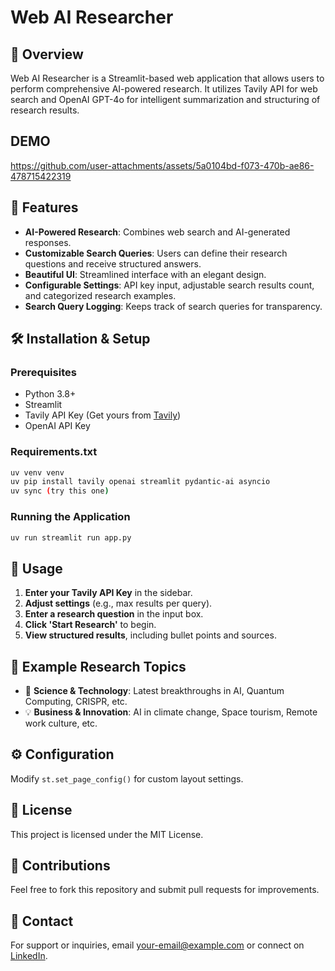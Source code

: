 # Web AI Researcher

## 🔬 Overview
Web AI Researcher is a Streamlit-based web application that allows users to perform comprehensive AI-powered research. It utilizes Tavily API for web search and OpenAI GPT-4o for intelligent summarization and structuring of research results. 

## DEMO
https://github.com/user-attachments/assets/5a0104bd-f073-470b-ae86-478715422319

## 🚀 Features
- **AI-Powered Research**: Combines web search and AI-generated responses.
- **Customizable Search Queries**: Users can define their research questions and receive structured answers.
- **Beautiful UI**: Streamlined interface with an elegant design.
- **Configurable Settings**: API key input, adjustable search results count, and categorized research examples.
- **Search Query Logging**: Keeps track of search queries for transparency.

## 🛠️ Installation & Setup

### Prerequisites
- Python 3.8+
- Streamlit
- Tavily API Key (Get yours from [Tavily](https://tavily.com))
- OpenAI API Key

### Requirements.txt
```sh
uv venv venv
uv pip install tavily openai streamlit pydantic-ai asyncio
uv sync (try this one)
```

### Running the Application
```sh
uv run streamlit run app.py
```

## 📌 Usage
1. **Enter your Tavily API Key** in the sidebar.
2. **Adjust settings** (e.g., max results per query).
3. **Enter a research question** in the input box.
4. **Click 'Start Research'** to begin.
5. **View structured results**, including bullet points and sources.

## 🎯 Example Research Topics
- 🧬 **Science & Technology**: Latest breakthroughs in AI, Quantum Computing, CRISPR, etc.
- 💡 **Business & Innovation**: AI in climate change, Space tourism, Remote work culture, etc.

## ⚙️ Configuration
Modify `st.set_page_config()` for custom layout settings.

## 📜 License
This project is licensed under the MIT License.

## 🤝 Contributions
Feel free to fork this repository and submit pull requests for improvements.

## 📩 Contact
For support or inquiries, email [your-email@example.com](mailto:your-email@example.com) or connect on [LinkedIn](https://linkedin.com/in/your-profile).


